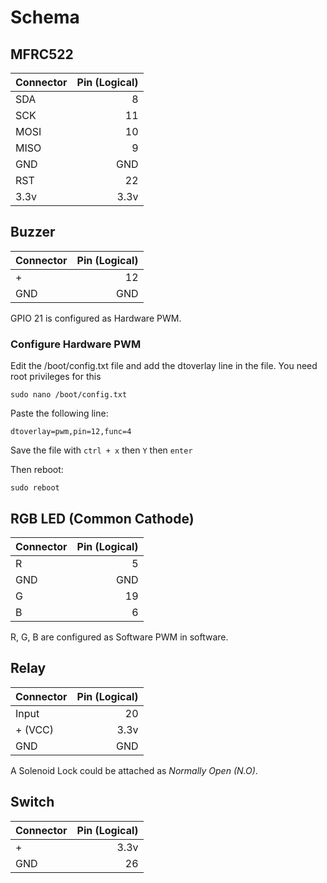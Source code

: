 # Schema

## MFRC522

| Connector     | Pin (Logical)  |
| ------------- | --------------:|
| SDA           | 8              |
| SCK           | 11             |
| MOSI          | 10             |
| MISO          | 9              |
| GND           | GND            |
| RST           | 22             |
| 3.3v          | 3.3v           |

## Buzzer

| Connector     | Pin (Logical)  |
| ------------- | --------------:|
| +             | 12             |
| GND           | GND            |

GPIO 21 is configured as Hardware PWM.

### Configure Hardware PWM

Edit the /boot/config.txt file and add the dtoverlay line in the file. You need root privileges for this

```
sudo nano /boot/config.txt
```

Paste the following line:

```
dtoverlay=pwm,pin=12,func=4
```

Save the file with ```ctrl + x``` then ```Y``` then ```enter```

Then reboot:

```
sudo reboot
```

## RGB LED (Common Cathode)

| Connector     | Pin (Logical)  |
| ------------- | --------------:|
| R             | 5              |
| GND           | GND            |
| G             | 19             |
| B             | 6              |

R, G, B are configured as Software PWM in software.

## Relay

| Connector     | Pin (Logical)  |
| ------------- | --------------:|
| Input         | 20             |
| + (VCC)       | 3.3v           |
| GND           | GND            |

A Solenoid Lock could be attached as *Normally Open (N.O)*.

## Switch

| Connector     | Pin (Logical)  |
| ------------- | --------------:|
| +             | 3.3v           |
| GND           | 26             |
